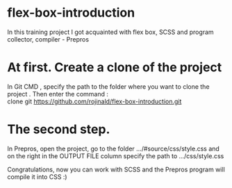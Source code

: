 # flex-box-introduction
In this training project I got acquainted with flex box, SCSS and program collector, compiler - Prepros

# At first. Create a clone of the project
In Git CMD , specify the path to the folder where you want to clone the project . Then enter the command :                                             
clone git https://github.com/rojinald/flex-box-introduction.git

# The second step.
In Prepros, open the project, go to the folder .../#source/css/style.css and on the right in the OUTPUT FILE column specify the path to .../css/style.css

Congratulations, now you can work with SCSS and the Prepros program will compile it into CSS :)
